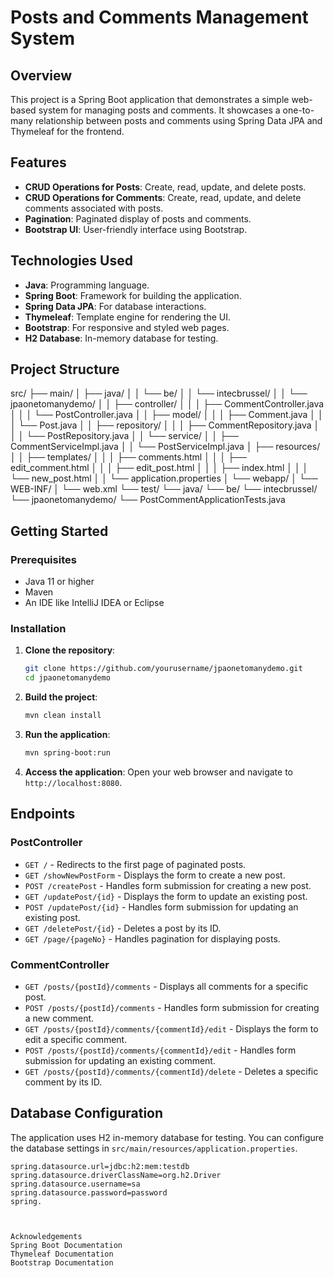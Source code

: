 # Posts and Comments Management System

## Overview

This project is a Spring Boot application that demonstrates a simple web-based system for managing posts and comments. It showcases a one-to-many relationship between posts and comments using Spring Data JPA and Thymeleaf for the frontend.

## Features

- **CRUD Operations for Posts**: Create, read, update, and delete posts.
- **CRUD Operations for Comments**: Create, read, update, and delete comments associated with posts.
- **Pagination**: Paginated display of posts and comments.
- **Bootstrap UI**: User-friendly interface using Bootstrap.

## Technologies Used

- **Java**: Programming language.
- **Spring Boot**: Framework for building the application.
- **Spring Data JPA**: For database interactions.
- **Thymeleaf**: Template engine for rendering the UI.
- **Bootstrap**: For responsive and styled web pages.
- **H2 Database**: In-memory database for testing.

## Project Structure

src/
├── main/
│ ├── java/
│ │ └── be/
│ │ └── intecbrussel/
│ │ └── jpaonetomanydemo/
│ │ ├── controller/
│ │ │ ├── CommentController.java
│ │ │ └── PostController.java
│ │ ├── model/
│ │ │ ├── Comment.java
│ │ │ └── Post.java
│ │ ├── repository/
│ │ │ ├── CommentRepository.java
│ │ │ └── PostRepository.java
│ │ └── service/
│ │ ├── CommentServiceImpl.java
│ │ └── PostServiceImpl.java
│ ├── resources/
│ │ ├── templates/
│ │ │ ├── comments.html
│ │ │ ├── edit_comment.html
│ │ │ ├── edit_post.html
│ │ │ ├── index.html
│ │ │ └── new_post.html
│ │ └── application.properties
│ └── webapp/
│ └── WEB-INF/
│ └── web.xml
└── test/
└── java/
└── be/
└── intecbrussel/
└── jpaonetomanydemo/
└── PostCommentApplicationTests.java


## Getting Started

### Prerequisites

- Java 11 or higher
- Maven
- An IDE like IntelliJ IDEA or Eclipse

### Installation

1. **Clone the repository**:
    ```sh
    git clone https://github.com/yourusername/jpaonetomanydemo.git
    cd jpaonetomanydemo
    ```

2. **Build the project**:
    ```sh
    mvn clean install
    ```

3. **Run the application**:
    ```sh
    mvn spring-boot:run
    ```

4. **Access the application**:
    Open your web browser and navigate to `http://localhost:8080`.

## Endpoints

### PostController

- `GET /` - Redirects to the first page of paginated posts.
- `GET /showNewPostForm` - Displays the form to create a new post.
- `POST /createPost` - Handles form submission for creating a new post.
- `GET /updatePost/{id}` - Displays the form to update an existing post.
- `POST /updatePost/{id}` - Handles form submission for updating an existing post.
- `GET /deletePost/{id}` - Deletes a post by its ID.
- `GET /page/{pageNo}` - Handles pagination for displaying posts.

### CommentController

- `GET /posts/{postId}/comments` - Displays all comments for a specific post.
- `POST /posts/{postId}/comments` - Handles form submission for creating a new comment.
- `GET /posts/{postId}/comments/{commentId}/edit` - Displays the form to edit a specific comment.
- `POST /posts/{postId}/comments/{commentId}/edit` - Handles form submission for updating an existing comment.
- `GET /posts/{postId}/comments/{commentId}/delete` - Deletes a specific comment by its ID.

## Database Configuration

The application uses H2 in-memory database for testing. You can configure the database settings in `src/main/resources/application.properties`.

```properties
spring.datasource.url=jdbc:h2:mem:testdb
spring.datasource.driverClassName=org.h2.Driver
spring.datasource.username=sa
spring.datasource.password=password
spring.



Acknowledgements
Spring Boot Documentation
Thymeleaf Documentation
Bootstrap Documentation
